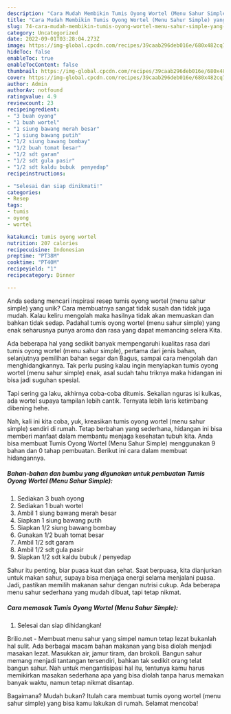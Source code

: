 ```yaml
---
description: "Cara Mudah Membikin Tumis Oyong Wortel (Menu Sahur Simple) yang Lezat"
title: "Cara Mudah Membikin Tumis Oyong Wortel (Menu Sahur Simple) yang Lezat"
slug: 74-cara-mudah-membikin-tumis-oyong-wortel-menu-sahur-simple-yang-lezat
category: Uncategorized
date: 2022-09-01T03:28:04.273Z
image: https://img-global.cpcdn.com/recipes/39caab296deb016e/680x482cq70/tumis-oyong-wortel-menu-sahur-simple-foto-resep-utama.jpg
hideToc: false
enableToc: true
enableTocContent: false
thumbnail: https://img-global.cpcdn.com/recipes/39caab296deb016e/680x482cq70/tumis-oyong-wortel-menu-sahur-simple-foto-resep-utama.jpg
cover: https://img-global.cpcdn.com/recipes/39caab296deb016e/680x482cq70/tumis-oyong-wortel-menu-sahur-simple-foto-resep-utama.jpg
author: Admin
authorAv: notfound
ratingvalue: 4.9
reviewcount: 23
recipeingredient:
- "3 buah oyong"
- "1 buah wortel"
- "1 siung bawang merah besar"
- "1 siung bawang putih"
- "1/2 siung bawang bombay"
- "1/2 buah tomat besar"
- "1/2 sdt garam"
- "1/2 sdt gula pasir"
- "1/2 sdt kaldu bubuk  penyedap"
recipeinstructions:

- "Selesai dan siap dinikmati!"
categories:
- Resep
tags:
- tumis
- oyong
- wortel

katakunci: tumis oyong wortel 
nutrition: 207 calories
recipecuisine: Indonesian
preptime: "PT38M"
cooktime: "PT40M"
recipeyield: "1"
recipecategory: Dinner

---
```





Anda sedang mencari inspirasi resep tumis oyong wortel (menu sahur simple) yang unik? Cara membuatnya sangat tidak susah dan tidak juga mudah. Kalau keliru mengolah maka hasilnya tidak akan memuaskan dan bahkan tidak sedap. Padahal tumis oyong wortel (menu sahur simple) yang enak seharusnya punya aroma dan rasa yang dapat memancing selera Kita.





Ada beberapa hal yang sedikit banyak mempengaruhi kualitas rasa dari tumis oyong wortel (menu sahur simple), pertama dari jenis bahan, selanjutnya pemilihan bahan segar dan Bagus, sampai cara mengolah dan menghidangkannya. Tak perlu pusing kalau ingin menyiapkan tumis oyong wortel (menu sahur simple) enak,      asal sudah tahu triknya maka hidangan ini bisa jadi suguhan spesial.














Tapi sering ga laku, akhirnya coba-coba ditumis. Sekalian nguras isi kulkas, ada wortel supaya tampilan lebih cantik. Ternyata lebih laris ketimbang dibening hehe.






Nah, kali ini kita coba, yuk, kreasikan tumis oyong wortel (menu sahur simple) sendiri di rumah. Tetap berbahan yang sederhana, hidangan ini bisa memberi manfaat dalam membantu menjaga kesehatan tubuh kita. Anda bisa membuat Tumis Oyong Wortel (Menu Sahur Simple) menggunakan 9 bahan dan 0 tahap pembuatan. Berikut ini cara dalam membuat hidangannya.

<!--inarticleads1-->

##### Bahan-bahan dan bumbu yang digunakan untuk pembuatan Tumis Oyong Wortel (Menu Sahur Simple):

1. Sediakan 3 buah oyong
1. Sediakan 1 buah wortel
1. Ambil 1 siung bawang merah besar
1. Siapkan 1 siung bawang putih
1. Siapkan 1/2 siung bawang bombay
1. Gunakan 1/2 buah tomat besar
1. Ambil 1/2 sdt garam
1. Ambil 1/2 sdt gula pasir
1. Siapkan 1/2 sdt kaldu bubuk / penyedap


Sahur itu penting, biar puasa kuat dan sehat. Saat berpuasa, kita dianjurkan untuk makan sahur, supaya bisa menjaga energi selama menjalani puasa. Jadi, pastikan memilih makanan sahur dengan nutrisi cukup. Ada beberapa menu sahur sederhana yang mudah dibuat, tapi tetap nikmat. 

<!--inarticleads2-->

##### Cara memasak Tumis Oyong Wortel (Menu Sahur Simple):


1. Selesai dan siap dihidangkan!

Brilio.net - Membuat menu sahur yang simpel namun tetap lezat bukanlah hal sulit. Ada berbagai macam bahan makanan yang bisa diolah menjadi masakan lezat. Masukkan air, jamur tiram, dan brokoli. Bangun sahur memang menjadi tantangan tersendiri, bahkan tak sedikit orang telat bangun sahur. Nah untuk mengantisipasi hal itu, tentunya kamu harus memikirkan masakan sederhana apa yang bisa diolah tanpa harus memakan banyak waktu, namun tetap nikmat disantap. 

Bagaimana? Mudah bukan? Itulah cara membuat tumis oyong wortel (menu sahur simple) yang bisa kamu lakukan di rumah. Selamat mencoba!
